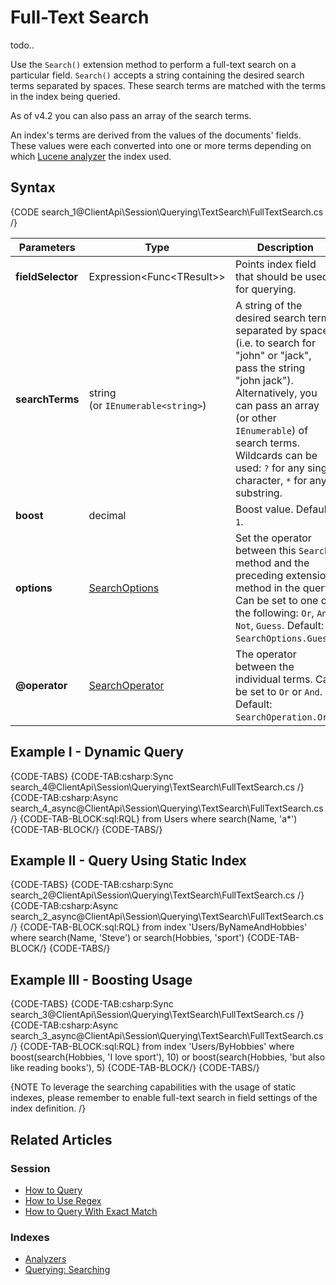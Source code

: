 # Full-Text Search

todo..

Use the `Search()` extension method to perform a full-text search on a particular field. `Search()` accepts a string containing 
the desired search terms separated by spaces. These search terms are matched with the terms in the index being queried.  

As of v4.2 you can also pass an array of the search terms.  

An index's terms are derived from the values of the documents' fields. These values were each converted into one or more terms 
depending on which [Lucene analyzer](../../../../indexes/using-analyzers) the index used.  

## Syntax

{CODE search_1@ClientApi\Session\Querying\TextSearch\FullTextSearch.cs /}

| Parameters | Type | Description |
| ------------- | ------------- | ----- |
| **fieldSelector** | Expression<Func&lt;TResult&gt;> | Points index field that should be used for querying. |
| **searchTerms** | string <br/>(or `IEnumerable<string>`) | A string of the desired search terms separated by spaces (i.e. to search for "john" or "jack", pass the string "john&nbsp;jack"). <br/>Alternatively, you can pass an array (or other `IEnumerable`) of search terms. <br/>Wildcards can be used: `?` for any single character, `*` for any substring. |
| **boost** | decimal | Boost value. Default: `1`. |
| **options** | [SearchOptions](../../../../indexes/querying/searching#search-options) | Set the operator between this `Search` method and the preceding extension method in the query. Can be set to one of the following: `Or`, `And`, `Not`, `Guess`. Default: `SearchOptions.Guess`. |
| **@operator** | [SearchOperator](../../../../indexes/querying/searching#search-operator) | The operator between the individual terms. Can be set to `Or` or `And`. Default: `SearchOperation.Or`. |

## Example I - Dynamic Query

{CODE-TABS}
{CODE-TAB:csharp:Sync search_4@ClientApi\Session\Querying\TextSearch\FullTextSearch.cs /}
{CODE-TAB:csharp:Async search_4_async@ClientApi\Session\Querying\TextSearch\FullTextSearch.cs /}
{CODE-TAB-BLOCK:sql:RQL}
from Users 
where search(Name, 'a*')
{CODE-TAB-BLOCK/}
{CODE-TABS/}

## Example II - Query Using Static Index

{CODE-TABS}
{CODE-TAB:csharp:Sync search_2@ClientApi\Session\Querying\TextSearch\FullTextSearch.cs /}
{CODE-TAB:csharp:Async search_2_async@ClientApi\Session\Querying\TextSearch\FullTextSearch.cs /}
{CODE-TAB-BLOCK:sql:RQL}
from index 'Users/ByNameAndHobbies' 
where search(Name, 'Steve') or search(Hobbies, 'sport')
{CODE-TAB-BLOCK/}
{CODE-TABS/}

## Example III - Boosting Usage

{CODE-TABS}
{CODE-TAB:csharp:Sync search_3@ClientApi\Session\Querying\TextSearch\FullTextSearch.cs /}
{CODE-TAB:csharp:Async search_3_async@ClientApi\Session\Querying\TextSearch\FullTextSearch.cs /}
{CODE-TAB-BLOCK:sql:RQL}
from index 'Users/ByHobbies' 
where boost(search(Hobbies, 'I love sport'), 10) or boost(search(Hobbies, 'but also like reading books'), 5)
{CODE-TAB-BLOCK/}
{CODE-TABS/}

{NOTE To leverage the searching capabilities with the usage of static indexes, please remember to enable full-text search in field settings of the index definition. /}

## Related Articles

### Session

- [How to Query](../../../../client-api/session/querying/how-to-query)
- [How to Use Regex](../../../../client-api/session/querying/how-to-use-regex)
- [How to Query With Exact Match](../../../../client-api/session/querying/how-to-query-with-exact-match)

### Indexes

- [Analyzers](../../../../indexes/using-analyzers)
- [Querying: Searching](../../../../indexes/querying/searching)
